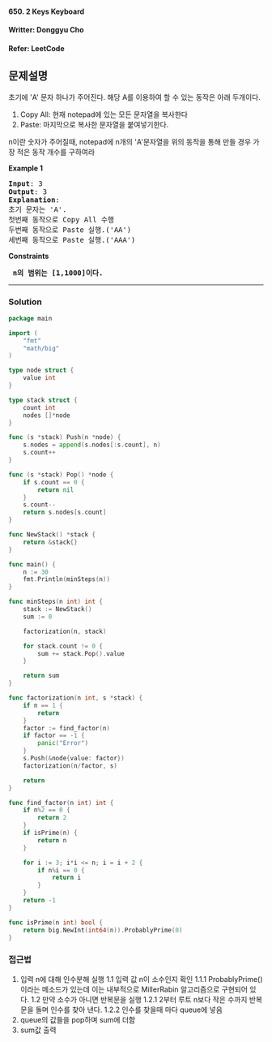 #### 650. 2 Keys Keyboard
#### Writter: Donggyu Cho
#### Refer: LeetCode

## 문제설명
초기에 'A' 문자 하나가 주어진다. 해당 A를 이용하여 할 수 있는 동작은 아래 두개이다.
1. Copy All: 현재 notepad에 있는 모든 문자열을 복사한다
2. Paste: 마지막으로 복사한 문자열을 붙여넣기한다.

n이란 숫자가 주어질때, notepad에 n개의 'A'문자열을 위의 동작을 통해 만들 경우 가장 적은 동작 개수를 구하여라


<b>Example 1</b>
<pre>
<b>Input</b>: 3
<b>Output</b>: 3
<b>Explanation</b>: 
초기 문자는 'A'. 
첫번째 동작으로 Copy All 수행
두번째 동작으로 Paste 실행.('AA')
세번째 동작으로 Paste 실행.('AAA')
</pre>

<b>Constraints</b>
<pre>
<b> n의 범위는 [1,1000]이다. </b>
</pre>

* * *
### Solution
```go
package main

import (
	"fmt"
	"math/big"
)

type node struct {
	value int
}

type stack struct {
	count int
	nodes []*node
}

func (s *stack) Push(n *node) {
	s.nodes = append(s.nodes[:s.count], n)
	s.count++
}

func (s *stack) Pop() *node {
	if s.count == 0 {
		return nil
	}
	s.count--
	return s.nodes[s.count]
}

func NewStack() *stack {
	return &stack{}
}

func main() {
	n := 30
	fmt.Println(minSteps(n))
}

func minSteps(n int) int {
	stack := NewStack()
	sum := 0

	factorization(n, stack)

	for stack.count != 0 {
		sum += stack.Pop().value
	}

	return sum
}

func factorization(n int, s *stack) {
	if n == 1 {
		return
	}
	factor := find_factor(n)
	if factor == -1 {
		panic("Error")
	}
	s.Push(&node{value: factor})
	factorization(n/factor, s)

	return
}

func find_factor(n int) int {
	if n%2 == 0 {
		return 2
	}
	if isPrime(n) {
		return n
	}

	for i := 3; i*i <= n; i = i + 2 {
		if n%i == 0 {
			return i
		}
	}
	return -1
}

func isPrime(n int) bool {
	return big.NewInt(int64(n)).ProbablyPrime(0)
}
```

### 접근법
1. 입력 n에 대해 인수분해 실행
1.1 입력 값 n이 소수인지 확인
1.1.1 ProbablyPrime()이라는 메소드가 있는데 이는 내부적으로 MillerRabin 알고리즘으로 구현되어 있다.
1.2 만약 소수가 아니면 반복문을 실행
1.2.1 2부터 루트 n보다 작은 수까지 반복문을 돌며 인수를 찾아 낸다.
1.2.2 인수를 찾을때 마다 queue에 넣음
2. queue의 값들을 pop하며 sum에 더함
3. sum값 출력
